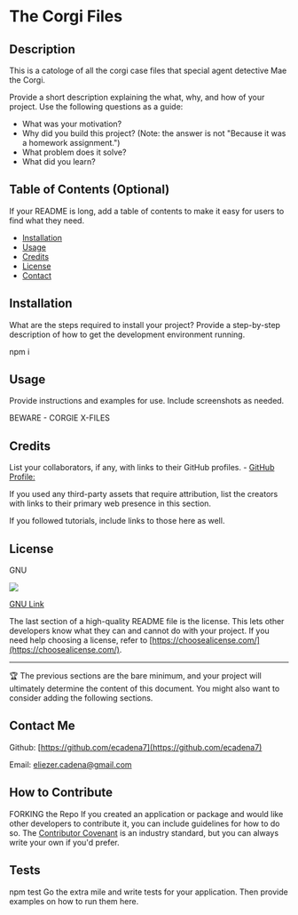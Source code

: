 # The Corgi Files

## Description

This is a catologe of all the corgi case files that special agent detective Mae the Corgi. 

Provide a short description explaining the what, why, and how of your project. Use the following questions as a guide:

- What was your motivation?
- Why did you build this project? (Note: the answer is not "Because it was a homework assignment.")
- What problem does it solve?
- What did you learn?

## Table of Contents (Optional)

If your README is long, add a table of contents to make it easy for users to find what they need.

- [Installation](#installation)
- [Usage](#usage)
- [Credits](#credits)
- [License](#license)
- [Contact](#contact)

## Installation

What are the steps required to install your project? Provide a step-by-step description of how to get the development environment running.

npm i

## Usage

Provide instructions and examples for use. Include screenshots as needed.

BEWARE - CORGIE X-FILES

## Credits

List your collaborators, if any, with links to their GitHub profiles.
    - [GitHub Profile:](https://github.com/mae)

If you used any third-party assets that require attribution, list the creators with links to their primary web presence in this section.

If you followed tutorials, include links to those here as well.

## License

GNU 

![](https://img.shields.io/badge/license-GNU-orange)

[GNU Link](https://www.gnu.org/licenses/)

The last section of a high-quality README file is the license. This lets other developers know what they can and cannot do with your project. If you need help choosing a license, refer to [https://choosealicense.com/](https://choosealicense.com/).

---

🏆 The previous sections are the bare minimum, and your project will ultimately determine the content of this document. You might also want to consider adding the following sections.

## Contact Me

Github: [https://github.com/ecadena7](https://github.com/ecadena7)

Email: [eliezer.cadena@gmail.com](mailto:eliezer.cadena@gmail.com)

## How to Contribute

FORKING the Repo
If you created an application or package and would like other developers to contribute it, you can include guidelines for how to do so. The [Contributor Covenant](https://www.contributor-covenant.org/) is an industry standard, but you can always write your own if you'd prefer.

## Tests
  
npm test
  Go the extra mile and write tests for your application. Then provide examples on how to run them here.
